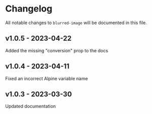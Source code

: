 # Changelog

All notable changes to `blurred-image` will be documented in this file.

## v1.0.5 - 2023-04-22

Added the missing "conversion" prop to the docs

## v1.0.4 - 2023-04-11

Fixed an incorrect Alpine variable name

## v1.0.3 - 2023-03-30

Updated documentation
